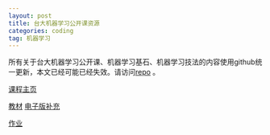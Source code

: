 ```yaml
---
layout: post
title: 台大机器学习公开课资源
categories: coding
tag: 机器学习
---
```


所有关于台大机器学习公开课、机器学习基石、机器学习技法的内容使用github统一更新，本文已经可能已经失效。请访问[repo](https://github.com/yifeitao/lml/tree/master/ntuml) 。

[课程主页](http://www.csie.ntu.edu.tw/~htlin/mooc/)

[教材](http://gen.lib.rus.ec/book/index.php?md5=BCF7C1FF782654437CA474770AB041D5) [电子版补充](http://amlbook.com/)

[作业](https://www.csie.ntu.edu.tw/~htlin/course/ml15fall/) 



